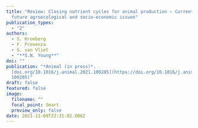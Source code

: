 ```yaml
---
title: "Review: Closing nutrient cycles for animal production – Current and
  future agroecological and socio-economic issues"
publication_types:
  - "2"
authors:
  - S. Kronberg
  - F. Provenza
  - S. van Vliet
  - "**S.N. Young**"
doi: ""
publication: "*Animal (in press)*.
  [doi.org/10.1016/j.animal.2021.100285](https://doi.org/10.1016/j.animal.2021.\
  100285)"
draft: false
featured: false
image:
  filename: ""
  focal_point: Smart
  preview_only: false
date: 2021-11-09T22:31:02.006Z
---
```


